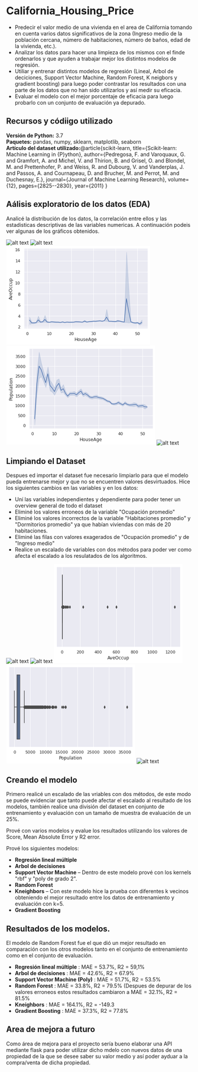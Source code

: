 # California_Housing_Price
*	Predecir el valor medio de una vivienda en el area de California tomando en cuenta varios datos significativos de la zona (Ingreso medio de la población cercana, número de habitaciones, número de baños, edad de la vivienda, etc.).
* Analizar los datos para hacer una limpieza de los mismos con el finde ordenarlos y que ayuden a trabajar mejor los distintos modelos de regresión.
* Utiliar y entrenar distintos modelos de regresión (Lineal, Arbol de deciciones, Support Vector Machine, Random Forest, K neigbors y gradient boosting) para luego poder contrastar los resultados con una parte de los datos que no han sido utilizarlos y así medir su eficacia.
* Evaluar el modelo con el mejor porcentaje de eficacia para luego probarlo con un conjunto de evaluación ya depurado.

## Recursos y códiigo utilizado 
**Versión de Python:** 3.7  
**Paquetes:** pandas, numpy, sklearn, matplotlib, seaborn   
**Artículo del dataset utilizado:**@article{scikit-learn,
 title={Scikit-learn: Machine Learning in {P}ython},
 author={Pedregosa, F. and Varoquaux, G. and Gramfort, A. and Michel, V.
         and Thirion, B. and Grisel, O. and Blondel, M. and Prettenhofer, P.
         and Weiss, R. and Dubourg, V. and Vanderplas, J. and Passos, A. and
         Cournapeau, D. and Brucher, M. and Perrot, M. and Duchesnay, E.},
 journal={Journal of Machine Learning Research},
 volume={12},
 pages={2825--2830},
 year={2011}
}

## Aálisis exploratorio de los datos (EDA)
Analicé la distribución de los datos, la correlación entre ellos y las estadisticas descriptivas de las variables numericas. A continuación podeis ver algunas de los gráficos obtenidos. 

![alt text](https://github.com/estebanmgr/California_Housing_Price/blob/main/Im%C3%A1genes/Histograma%20de%20las%20variables.png "Histograma de variebles")
![alt text](https://github.com/estebanmgr/California_Housing_Price/blob/main/Im%C3%A1genes/Heatmap%20de%20variables.png "Heatmap de las variables")
![alt text](https://github.com/estebanmgr/California_Housing_Price/blob/main/Im%C3%A1genes/Ocupaci%C3%B3n%20promedio%20vs%20Antoguedad.png "Ocupación vs Antiguedad de la vivienda")
![alt text](https://github.com/estebanmgr/California_Housing_Price/blob/main/Im%C3%A1genes/Poblaci%C3%B3n%20vs%20Antiguedad.png "Población vs Antiguedad de la vivienda")
![alt text](https://github.com/estebanmgr/California_Housing_Price/blob/main/Im%C3%A1genes/Habitaciones%20promedio%20vs%20Antiguedad.png "Habitaciones promedio vs Antiguedad de la vivienda")

## Limpiando el Dataset
Despues ed importar el dataset fue necesario limpiarlo para que el modelo pueda entrenarse mejor y que no se encuentren valores desvirtuados. Hice los siguientes cambios en las variables y en los datos:

*	Uní las variables independientes y dependiente para poder tener un overview general de todo el dataset 
*	Eliminé los valores erroneos de la variable "Ocupación promedio"
*	Eliminé los valores incorrectos de la variable "Habitaciones promedio" y "Dormitorios promedio" ya que habían viviendas con más de 20 habitaciones.
*	Eliminé las filas con valores exagerados de "Ocupación promedio" y de "Ingreso medio" 
*	Realice un escalado de variables con dos métodos para poder ver como afecta el escalado a los resulatados de los algoritmos. 

![alt text](https://github.com/estebanmgr/California_Housing_Price/blob/main/Im%C3%A1genes/Boxplot%20de%20Dormitorios%20promedios.png "Dormitorios promedios")
![alt text](https://github.com/estebanmgr/California_Housing_Price/blob/main/Im%C3%A1genes/Boxplot%20de%20habitaciones%20promedio.png "Habitaciones promedio")
![alt text](https://github.com/estebanmgr/California_Housing_Price/blob/main/Im%C3%A1genes/Boxplot%20de%20Ocupaci%C3%B3n%20promedio.png "Ocupación promedio")
![alt text](https://github.com/estebanmgr/California_Housing_Price/blob/main/Im%C3%A1genes/Boxplot%20de%20Poblaci%C3%B3n.png "Población")
![alt text](https://github.com/estebanmgr/California_Housing_Price/blob/main/Im%C3%A1genes/Escalado%20de%20las%20variables.png "Escalado de variables")

## Creando el modelo 

Primero realicé un escalado de las vriables con dos métodos, de este modo se puede evidenciar que tanto puede afectar el escalado al resultado de los modelos, también realice una división del dataset en conjunto de entrenamiento y evaluación con un tamaño de muestra de evaluación de un 25%.   

Prové con varios modelos y evalue los resultados utilizando los valores de Score, Mean Absolute Error y R2 error.   

Prové los siguientes modelos:
*	**Regresión lineal múltiple** 
*	**Arbol de decisiones** 
*	**Support Vector Machine** – Dentro de este modelo prové con los kernels "rbf" y "poly de grado 2". 
*	**Random Forest** 
*	**Kneighbors** – Con este modelo hice la prueba con diferentes k vecinos obteniendo el mejor resultado entre los datos de entrenamiento y evaluación con k=5.
*	**Gradient Boosting**  

## Resultados de los modelos.
El modelo de Random Forest fue el que dió un mejor resultado en comparación con los otros modelos tanto en el conjunto de entrenamiento como en el conjunto de evaluación.
* **Regresión lineal múltiple** : MAE = 53.7%, R2 = 59,1%
*	**Arbol de decisiones** : MAE = 42.6%, R2 = 67.9%
*	**Support Vector Machine (Poly)** : MAE = 51.7%, R2 = 53.5% 
*	**Random Forest** : MAE = 33.8%, R2 = 79.5% (Despues de depurar de los valores erroneos estos resultados cambiaron a MAE = 32.1%, R2 = 81.5%
*	**Kneighbors** : MAE = 164.1%, R2 = -149.3
*	**Gradient Boosting** : MAE = 37.3%, R2 = 77.8%

## Area de mejora a futuro
Como área de mejora para el proyecto sería bueno elaborar una API mediante flask para poder utilizar dicho mdelo con nuevos datos de una propiedad de la que se desee saber su valor medio y así poder ayduar a la compra/venta de dicha propiedad.
